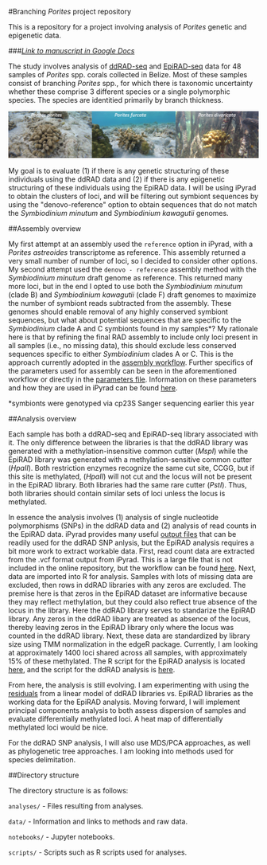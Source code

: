 #Branching _Porites_ project repository

This is a repository for a project involving analysis of _Porites_ genetic and epigenetic data.

###[_Link to manuscript in Google Docs_](https://docs.google.com/document/d/1JAGzOHCtuv8C1nVKQgOMc8U6daiojRl1MSwbEL1Hdak/edit?usp=sharing)

The study involves analysis of [ddRAD-seq](http://journals.plos.org/plosone/article?id=10.1371/journal.pone.0037135) and [EpiRAD-seq](http://onlinelibrary.wiley.com/doi/10.1111/2041-210X.12435/abstract) data for 48 samples of _Porites_ spp. corals collected in Belize. Most of these samples consist of branching _Porites_ spp., for which there is taxonomic uncertainty whether these comprise 3 different species or a single polymorphic species. The species are identitied primarily by branch thickness.

![_Porites porites_](./images/Screen%20Shot%202016-11-03%20at%206.56.27%20PM.png)

My goal is to evaluate (1) if there is any genetic structuring of these individuals using the ddRAD data and (2) if there is any epigenetic structuring of these individuals using the EpiRAD data. I will be using iPyrad to obtain the clusters of loci, and will be filtering out symbiont sequences by using the "denovo-reference" option to obtain sequences that do not match the _Symbiodinium minutum_ and _Symbiodinium kawagutii_ genomes.

##Assembly overview

My first attempt at an assembly used the `reference` option in iPyrad, with a _Porites astreoides_ transcriptome as reference. This assembly returned a very small number of number of loci, so I decided to consider other options. My second attempt used the `denovo - reference` assembly method with the _Symbiodinium minutum_ draft genome as reference. This returned many more loci, but in the end I opted to use both the _Symbiodinium minutum_ (clade B) and _Symbiodinium kawagutii_ (clade F) draft genomes to maximize the number of symbiont reads subtracted from the assembly. These genomes should enable removal of any highly conserved symbiont sequences, but what about potential sequences that are specific to the _Symbiodinium_ clade A and C symbionts found in my samples*? My rationale here is that by refining the final RAD assembly to include only loci present in all samples (i.e., no missing data), this should exclude less conserved sequences specific to either _Symbiodinium_ clades A or C. This is the approach currently adopted in the [assembly workflow](https://github.com/jldimond/jldimond-fish546-2016/blob/master/notebooks/ipyrad_assembly.ipynb). Further specifics of the parameters used for assembly can be seen in the aforementioned  workflow or directly in the [parameters file](https://github.com/jldimond/jldimond-fish546-2016/blob/master/analyses/ipyrad_analysis/params-data3.txt). Information on these parameters and how they are used in iPyrad can be found [here](http://ipyrad.readthedocs.io/).

*symbionts were genotyped via cp23S Sanger sequencing earlier this year

##Analysis overview

Each sample has both a ddRAD-seq and EpiRAD-seq library associated with it. The only difference between the libraries is that the ddRAD library was generated with a methylation-insensitive common cutter (_MspI_) while the EpiRAD library was generated with a methylation-sensitive common cutter (_HpaII_). Both restriction enzymes recognize the same cut site, CCGG, but if this site is methylated, (_HpaII_) will not cut and the locus will not be present in the EpiRAD library. Both libraries had the same rare cutter (_PstI_). Thus, both libraries should contain similar sets of loci unless the locus is methylated. 

In essence the analysis involves (1) analysis of single nucleotide polymorphisms (SNPs) in the ddRAD data and (2) analysis of read counts in the EpiRAD data. iPyrad provides many useful [output files](https://github.com/jldimond/jldimond-fish546-2016/tree/master/analyses/ipyrad_analysis/data3_outfiles) that can be readily used for the ddRAD SNP anlysis, but the EpiRAD analysis requires a bit more work to extract workable data. First, read count data are extracted from the .vcf format output from iPyrad. This is a large file that is not included in the online repository, but the workflow can be found [here](https://github.com/jldimond/jldimond-fish546-2016/blob/master/notebooks/VCF_readcounts.ipynb). Next, data are imported into R for analysis. Samples with lots of missing data are excluded, then rows in ddRAD libraries with any zeros are excluded. The premise here is that zeros in the EpiRAD dataset are informative because they may reflect methylation, but they could also reflect true absence of the locus in the library. Here the ddRAD library serves to standarize the EpiRAD library. Any zeros in the ddRAD libary are treated as absence of the locus, thereby leaving zeros in the EpiRAD library only where the locus was counted in the ddRAD library. Next, these data are standardized by library size using TMM normalization in the edgeR package. Currently, I am looking at approximately 1400 loci shared across all samples, with approximately 15% of these methylated. The R script for the EpiRAD analysis is located [here](https://github.com/jldimond/jldimond-fish546-2016/blob/master/scripts/EpiRAD_analysis.R), and the script for the ddRAD analysis is [here](https://github.com/jldimond/jldimond-fish546-2016/blob/master/scripts/ddRAD_analysis.R).

From here, the analysis is still evolving. I am experimenting with using the [residuals](https://github.com/jldimond/jldimond-fish546-2016/blob/master/analyses/residuals.pdf) from a linear model of ddRAD libraries vs. EpiRAD libraries as the working data for the EpiRAD analysis. Moving forward, I will implement principal components analysis to both assess dispersion of samples and evaluate differentially methylated loci. A heat map of differentially methylated loci would be nice. 

For the ddRAD SNP analysis, I will also use MDS/PCA approaches, as well as phylogenetic tree approaches. I am looking into methods used for species delimitation.

##Directory structure

The directory structure is as follows:

`analyses/` - Files resulting from analyses.

`data/` -  Information and links to methods and raw data.

`notebooks/` - Jupyter notebooks.

`scripts/` - Scripts such as R scripts used for analyses.
